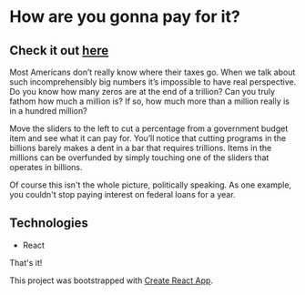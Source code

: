 # How are you gonna pay for it?

## Check it out [here](https://lacunahag.github.io/HowAreYouGonnaPayForIt/)

Most Americans don’t really know where their taxes go. When we talk about such incomprehensibly big numbers it’s impossible to have real perspective. Do you know how many zeros are at the end of a trillion? Can you truly fathom how much a million is? If so, how much more than a million really is in a hundred million?

Move the sliders to the left to cut a percentage from a government budget item and see what it can pay for. You’ll notice that cutting programs in the billions barely makes a dent in a bar that requires trillions. Items in the millions can be overfunded by simply touching one of the sliders that operates in billions.

Of course this isn't the whole picture, politically speaking. As one example, you couldn't stop paying interest on federal loans for a year.

## Technologies
- React

That's it!

This project was bootstrapped with [Create React App](https://github.com/facebook/create-react-app).
